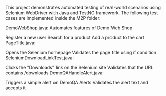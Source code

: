 This project demonstrates automated testing of real-world scenarios using Selenium WebDriver with Java and TestNG framework. The following test cases are implemented inside the M2P folder:

DemoWebShop.java: Automates features of Demo Web Shop

Register a new user
Search for a product
Add a product to the cart
PageTitle.java:

Opens the Selenium homepage
Validates the page title using if condition
SeleniumDownloadLinkTest.java:

Clicks the "Downloads" link on the Selenium site
Validates that the URL contains /downloads
DemoQAHandleAlert.java:

Triggers a simple alert on DemoQA Alerts
Validates the alert text and accepts it

